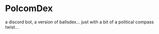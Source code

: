 # PolcomDex
a discord bot, a version of ballsdex... just with a bit of a political compass twist...
